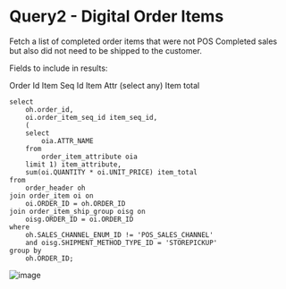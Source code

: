 # Query2 - Digital Order Items
Fetch a list of completed order items that were not POS Completed sales but also did not need to be shipped to the customer.

Fields to include in results:

Order Id
Item Seq Id
Item Attr (select any)
Item total

```
select
	oh.order_id,
	oi.order_item_seq_id item_seq_id,
	(
	select
		oia.ATTR_NAME
	from
		order_item_attribute oia
	limit 1) item_attribute,
	sum(oi.QUANTITY * oi.UNIT_PRICE) item_total
from
	order_header oh
join order_item oi on
	oi.ORDER_ID = oh.ORDER_ID
join order_item_ship_group oisg on
	oisg.ORDER_ID = oi.ORDER_ID
where
	oh.SALES_CHANNEL_ENUM_ID != 'POS_SALES_CHANNEL'
	and oisg.SHIPMENT_METHOD_TYPE_ID = 'STOREPICKUP'
group by
	oh.ORDER_ID;
```
![image](https://github.com/user-attachments/assets/5a0cbf0d-d4e2-4df4-864b-acf052616a9d)
